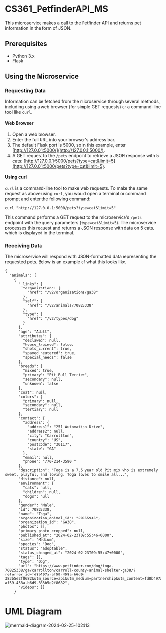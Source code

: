 # CS361_PetfinderAPI_MS

This microservice makes a call to the Petfinder API and returns pet information in the form of JSON.

## Prerequisites

- Python 3.x
- Flask

## Using the Microservice

### Requesting Data

Information can be fetched from the microservice through several methods, including using a web browser (for simple GET requests) or a command-line tool like `curl`.

#### Web Browser

1. Open a web browser.
2. Enter the full URL into your browser's address bar.
3. The default Flask port is 5000, so in this example, enter [http://127.0.0.1:5000/](http://127.0.0.1:5000/).
4. A GET request to the `/pets` endpoint to retrieve a JSON response with 5 cats: [http://127.0.0.1:5000/pets?type=cat&limit=5](http://127.0.0.1:5000/pets?type=cat&limit=5).

#### Using curl

`curl` is a command-line tool to make web requests. To make the same request as above
using `curl`, you would open a terminal or command prompt and enter the following command:

`curl "http://127.0.0.1:5000/pets?type=cat&limit=5"`

This command performs a GET request to the microservice's `/pets` endpoint with the query
parameters (`type=cat&limit=5`). The microservice processes this request
and returns a JSON response with data on 5 cats, which is displayed in the terminal.

### Receiving Data 
The microservice will respond with JSON-formatted data representing the requested pets.
Below is an example of what this looks like.

```
{
  "animals": [
    {
      "_links": {
        "organization": {
          "href": "/v2/organizations/ga38"
        },
        "self": {
          "href": "/v2/animals/70825338"
        },
        "type": {
          "href": "/v2/types/dog"
        }
      },
      "age": "Adult",
      "attributes": {
        "declawed": null,
        "house_trained": false,
        "shots_current": true,
        "spayed_neutered": true,
        "special_needs": false
      },
      "breeds": {
        "mixed": true,
        "primary": "Pit Bull Terrier",
        "secondary": null,
        "unknown": false
      },
      "coat": null,
      "colors": {
        "primary": null,
        "secondary": null,
        "tertiary": null
      },
      "contact": {
        "address": {
          "address1": "251 Automation Drive",
          "address2": null,
          "city": "Carrollton",
          "country": "US",
          "postcode": "30117",
          "state": "GA"
        },
        "email": null,
        "phone": "770-214-3590 "
      },
      "description": "Toga is a 7.5 year old Pit mix who is extremely sweet, playful, and loving. Toga loves to smile all...",
      "distance": null,
      "environment": {
        "cats": null,
        "children": null,
        "dogs": null
      },
      "gender": "Male",
      "id": 70825338,
      "name": "Toga",
      "organization_animal_id": "20255945",
      "organization_id": "GA38",
      "photos": [],
      "primary_photo_cropped": null,
      "published_at": "2024-02-23T09:55:46+0000",
      "size": "Medium",
      "species": "Dog",
      "status": "adoptable",
      "status_changed_at": "2024-02-23T09:55:47+0000",
      "tags": [],
      "type": "Dog",
      "url": "https://www.petfinder.com/dog/toga-70825338/ga/carrollton/carroll-county-animal-shelter-ga38/?referrer_id=fd8b497a-af59-458a-b6d9-383b5e2f8682&utm_source=api&utm_medium=partnership&utm_content=fd8b497a-af59-458a-b6d9-383b5e2f8682",
      "videos": []
    }

```


# UML Diagram

![mermaid-diagram-2024-02-25-102413](https://github.com/johnmel3/CS361_petfinder_MS/assets/122661573/a92ab98a-d3c0-4be8-88d9-d859e678632b)
